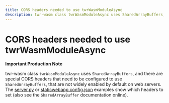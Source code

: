 ```yaml
---
title: CORS headers needed to use twrWasmModuleAsync
description: twr-wasm class twrWasmModuleAsync uses SharedArrayBuffers, and there are special CORS headers that need to be enabled to use SharedArrayBuffers.
---
```


# CORS headers needed to use twrWasmModuleAsync

**Important Production Note**

twr-wasm class `twrWasmModuleAsync` uses `SharedArrayBuffers`, and there are special CORS headers that need to be configured to use `SharedArrayBuffers`, that are not widely enabled by default on web servers.  The [server.py](https://github.com/twiddlingbits/twr-wasm/blob/main/examples/server.py) or [staticwebapp.config.json](https://github.com/twiddlingbits/twr-wasm/blob/main/scripts/staticwebapp.config.json) examples show which headers to set (also see the `SharedArrayBuffer` documentation online).  
